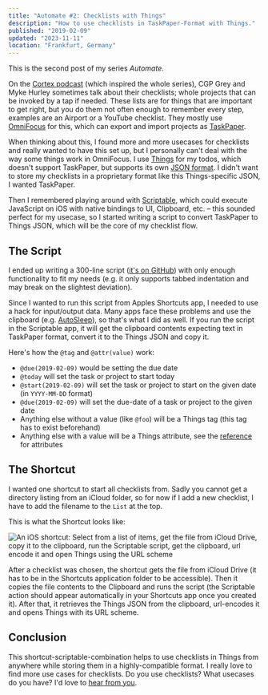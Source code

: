 ```yaml
---
title: "Automate #2: Checklists with Things"
description: "How to use checklists in TaskPaper-Format with Things."
published: "2019-02-09"
updated: "2023-11-11"
location: "Frankfurt, Germany"
---
```


This is the second post of my series _Automate_.

On the [Cortex podcast](https://www.relay.fm/cortex) (which inspired the whole series), CGP Grey and Myke Hurley sometimes talk about their checklists; whole projects that can be invoked by a tap if needed. 
These lists are for things that are important to get right, but you do them not often enough to remember every step, examples are an Airport or a YouTube checklist. 
They mostly use [OmniFocus](https://www.omnigroup.com/omnifocus) for this, which can export and import projects as [TaskPaper](https://taskpaper.com/).

<!-- more -->

When thinking about this, I found more and more usecases for checklists and really wanted to have this set up, but I personally can't deal with the way some things work in OmniFocus. 
I use [Things](https://culturedcode.com/) for my todos, which doesn't support TaskPaper, but supports its own [JSON format](https://support.culturedcode.com/customer/en/portal/articles/2803573). 
I didn't want to store my checklists in a proprietary format like this Things-specific JSON, I wanted TaskPaper.

Then I remembered playing around with [Scriptable](https://scriptable.app/), which could execute JavaScript on iOS with native bindings to UI, Clipboard, etc. – this sounded perfect for my usecase, so I started writing a script to convert TaskPaper to Things JSON, which will be the core of my checklist flow.

## The Script

I ended up writing a 300-line script ([it's on GitHub](https://github.com/bahlo/scriptable-scripts/blob/master/TaskPaperToThings.js)) with only enough functionality to fit my needs (e.g. it only supports tabbed indentation and may break on the slightest deviation).

Since I wanted to run this script from Apples Shortcuts app, I needed to use a hack for input/output data. 
Many apps face these problems and use the clipboard (e.g. [AutoSleep](https://autosleep.tantsissa.com/shortcutsapp#TOC-How-do-I-use-AutoSleep-dictionaries-in-the-shortcuts-app-)), so that's what I did as well.
If you run the script in the Scriptable app, it will get the clipboard contents expecting text in TaskPaper format, convert it to the Things JSON and copy it.

Here's how the `@tag` and `@attr(value)` work:

* `@due(2019-02-09)` would be setting the due date
* `@today` will set the task or project to start today
* `@start(2019-02-09)` will set the task or project to start on the given date (in `YYYY-MM-DD` format)
* `@due(2019-02-09)` will set the due-date of a task or project to the given date
* Anything else without a value (like `@foo`) will be a Things tag (this tag has to exist beforehand)
* Anything else with a value will be a Things attribute, see the [reference](https://support.culturedcode.com/customer/en/portal/articles/2803573) for attributes

## The Shortcut

I wanted one shortcut to start all checklists from. Sadly you cannot get a directory listing from an iCloud folder, so for now if I add a new checklist, I have to add the filename to the `List` at the top.

This is what the Shortcut looks like:

<picture>
  <source srcset="/articles/automate-2-checklists-with-things/shortcut.avif" type="image/avif" />
  <img src="/articles/automate-2-checklists-with-things/shortcut.png" alt="An iOS shortcut: Select from a list of items, get the file from iCloud Drive, copy it to the clipboard, run the Scriptable script, get the clipboard, url encode it and open Things using the URL scheme" />
</picture>

After a checklist was chosen, the shortcut gets the file from iCloud Drive (it has to be in the Shortcuts application folder to be accessible).
Then it copies the file contents to the Clipboard and runs the script (the Scriptable action should appear automatically in your Shortcuts app once you created it). After that, it retrieves the Things JSON from the clipboard, url-encodes it and opens Things with its URL scheme.

## Conclusion

This shortcut-scriptable-combination helps to use checklists in Things from anywhere while storing them in a highly-compatible format. I really love to find more use cases for checklists. Do you use checklists? What usecases do you have? I'd love to [hear from you](/contact).


